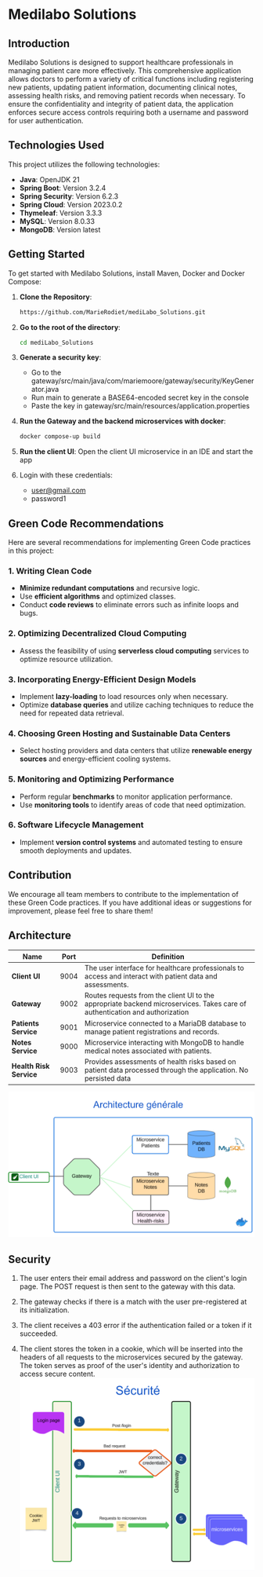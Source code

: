 # Medilabo Solutions

## Introduction
Medilabo Solutions is designed to support healthcare professionals in managing patient care more effectively. This comprehensive application allows doctors to perform a variety of critical functions including registering new patients, updating patient information, documenting clinical notes, assessing health risks, and removing patient records when necessary. To ensure the confidentiality and integrity of patient data, the application enforces secure access controls requiring both a username and password for user authentication.

## Technologies Used
This project utilizes the following technologies:

- **Java**: OpenJDK 21
- **Spring Boot**: Version 3.2.4
- **Spring Security**: Version 6.2.3
- **Spring Cloud**: Version 2023.0.2
- **Thymeleaf**: Version 3.3.3
- **MySQL**: Version 8.0.33
- **MongoDB**: Version latest

## Getting Started
To get started with Medilabo Solutions, install Maven, Docker and Docker Compose:

1. **Clone the Repository**:
   ```bash
   https://github.com/MarieRodiet/mediLabo_Solutions.git
   ```
  
2. **Go to the root of the directory**:
   ```bash
   cd mediLabo_Solutions
    ```

3. **Generate a security key**:
   - Go to the gateway/src/main/java/com/mariemoore/gateway/security/KeyGenerator.java
   - Run main to generate a BASE64-encoded secret key in the console
   - Paste the key in gateway/src/main/resources/application.properties
   
4. **Run the Gateway and the backend microservices with docker**:
   ```bash
   docker compose-up build
   ```
   
5. **Run the client UI**:
   Open the client UI microservice in an IDE and start the app
   
6. Login with these credentials:
   - user@gmail.com
   - password1

   
## Green Code Recommendations
Here are several recommendations for implementing Green Code practices in this project:

### 1. Writing Clean Code
   - **Minimize redundant computations** and recursive logic.
   - Use **efficient algorithms** and optimized classes.
   - Conduct **code reviews** to eliminate errors such as infinite loops and bugs.

### 2. Optimizing Decentralized Cloud Computing
   - Assess the feasibility of using **serverless cloud computing** services to optimize resource utilization.

### 3. Incorporating Energy-Efficient Design Models
   - Implement **lazy-loading** to load resources only when necessary.
   - Optimize **database queries** and utilize caching techniques to reduce the need for repeated data retrieval.

### 4. Choosing Green Hosting and Sustainable Data Centers
   - Select hosting providers and data centers that utilize **renewable energy sources** and energy-efficient cooling systems.

### 5. Monitoring and Optimizing Performance
   - Perform regular **benchmarks** to monitor application performance.
   - Use **monitoring tools** to identify areas of code that need optimization.

### 6. Software Lifecycle Management
   - Implement **version control systems** and automated testing to ensure smooth deployments and updates.

## Contribution
We encourage all team members to contribute to the implementation of these Green Code practices. If you have additional ideas or suggestions for improvement, please feel free to share them!

## Architecture
| Name                | Port | Definition                                                                                         |
|---------------------|------|----------------------------------------------------------------------------------------------------|
| **Client UI**       | 9004 | The user interface for healthcare professionals to access and interact with patient data and assessments.   |
| **Gateway**         | 9002 | Routes requests from the client UI to the appropriate backend microservices. Takes care of authentication and authorization   |
| **Patients Service**| 9001 | Microservice connected to a MariaDB database to manage patient registrations and records.          |
| **Notes Service**   | 9000 | Microservice interacting with MongoDB to handle medical notes associated with patients.            |
| **Health Risk Service** | 9003 | Provides assessments of health risks based on patient data processed through the application. No persisted data     |

![alt text](architecture.png)

## Security

1. The user enters their email address and password on the client's login page. The POST request is then sent to the gateway with this data.

2. The gateway checks if there is a match with the user pre-registered at its initialization.

3. The client receives a 403 error if the authentication failed or a token if it succeeded.

4. The client stores the token in a cookie, which will be inserted into the headers of all requests to the microservices secured by the gateway. The token serves as proof of the user's identity and authorization to access secure content.
![alt text](security.png)
